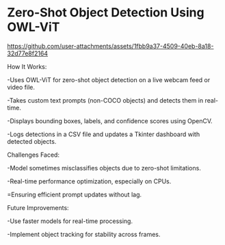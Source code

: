 # Zero-Shot Object Detection Using OWL-ViT

https://github.com/user-attachments/assets/1fbb9a37-4509-40eb-8a18-32d77e8f2164


How It Works:

-Uses OWL-ViT for zero-shot object detection on a live webcam feed or video file.

-Takes custom text prompts (non-COCO objects) and detects them in real-time.

-Displays bounding boxes, labels, and confidence scores using OpenCV.

-Logs detections in a CSV file and updates a Tkinter dashboard with detected objects.

Challenges Faced:

-Model sometimes misclassifies objects due to zero-shot limitations.

-Real-time performance optimization, especially on CPUs.

=Ensuring efficient prompt updates without lag.

Future Improvements:

-Use faster models for real-time processing.

-Implement object tracking for stability across frames.







